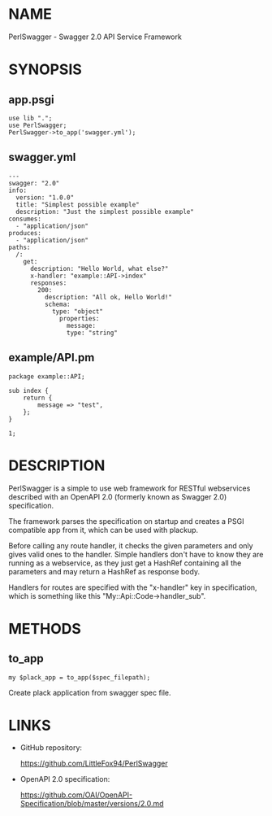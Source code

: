 # NAME

PerlSwagger - Swagger 2.0 API Service Framework

# SYNOPSIS

## app.psgi

    use lib ".";
    use PerlSwagger;
    PerlSwagger->to_app('swagger.yml');

## swagger.yml

    ---
    swagger: "2.0"
    info:
      version: "1.0.0"
      title: "Simplest possible example"
      description: "Just the simplest possible example"
    consumes:
      - "application/json"
    produces:
      - "application/json"
    paths:
      /:
        get:
          description: "Hello World, what else?"
          x-handler: "example::API->index"
          responses:
            200:
              description: "All ok, Hello World!"
              schema:
                type: "object"
                  properties:
                    message:
                    type: "string"

## example/API.pm

    package example::API;

    sub index {
        return {
            message => "test",
        };
    }

    1;

# DESCRIPTION

PerlSwagger is a simple to use web framework for RESTful webservices described with an OpenAPI 2.0 (formerly known as Swagger 2.0) specification.

The framework parses the specification on startup and creates a PSGI compatible app from it, which can be used with plackup.

Before calling any route handler, it checks the given parameters and only gives valid ones to the handler. Simple handlers don't have to know they are running as a webservice, as they just get a HashRef containing all the parameters and may return a HashRef as response body.

Handlers for routes are specified with the "x-handler" key in specification, which is something like this "My::Api::Code->handler\_sub".

# METHODS

## to\_app

    my $plack_app = to_app($spec_filepath);

Create plack application from swagger spec file.

# LINKS

- GitHub repository:

    https://github.com/LittleFox94/PerlSwagger

- OpenAPI 2.0 specification:

    https://github.com/OAI/OpenAPI-Specification/blob/master/versions/2.0.md
